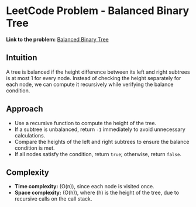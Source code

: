 # LeetCode Problem - Balanced Binary Tree

**Link to the problem:** [Balanced Binary Tree](https://leetcode.com/problems/balanced-binary-tree/)

## Intuition
A tree is balanced if the height difference between its left and right subtrees is at most 1 for every node. Instead of checking the height separately for each node, we can compute it recursively while verifying the balance condition.

## Approach
- Use a recursive function to compute the height of the tree.  
- If a subtree is unbalanced, return `-1` immediately to avoid unnecessary calculations.  
- Compare the heights of the left and right subtrees to ensure the balance condition is met.  
- If all nodes satisfy the condition, return `true`; otherwise, return `false`.  

## Complexity
- **Time complexity:** \(O(n)\), since each node is visited once.  
- **Space complexity:** \(O(h)\), where \(h\) is the height of the tree, due to recursive calls on the call stack.  
